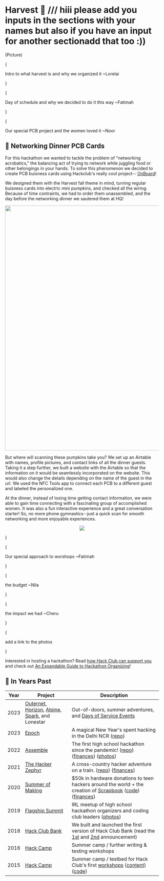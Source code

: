 # Harvest 🍁 /// hiii please add you inputs in the sections with your names but also if you have an input for another sectionadd that too :))

(Picture)

{

Intro to what harvest is and why we organized it ~Lorelai


}

{

Day of schedule and why we decided to do it this way ~Fatimah


}

{

Our special PCB project and the women loved it ~Noor
## 🚀 Networking Dinner PCB Cards  
For this hackathon we wanted to tackle the problem of "networking acrobatics," the balancing act of trying to network while juggling food or other belongings in your hands. To solve this phenomenon we decided to create PCB buisness cards using Hackclub's really cool project-- [OnBoard](https://hackclub.com/onboard/)! 

We designed them with the Harvest fall theme in mind, turning regular buisness cards into electric mini pumpkins, and checked all the wiring. Because of time contraints, we had to order them unassembled, and the day before the networking dinner we sautered them at HQ!

<p align="center">
  <img src="https://cloud-j8uwz2hxo-hack-club-bot.vercel.app/0untitled_design.png" width="800" align="center">
</p>

But where will scanning these pumpkins take you? We set up an Airtable with names, profile pictures, and contact links of all the dinner guests. Taking it a step further, we built a website with the Airtable so that the information on it would be seamlessly incorporated on the website. This would also change the details depending on the name of the guest in the url. We used the NFC Tools app to connect each PCB to a different guest and labeled the personalized one. 

At the dinner, instead of losing time getting contact information, we were able to gain time connecting with a fascinating group of accomplished women. It was also a fun interactive experience and a great conversation starter! So, no more phone gymnastics--just a quick scan for smooth networking and more enjoyable experiences.

<p align="center">
  <img src="https://cloud-37ztwnh08-hack-club-bot.vercel.app/0img_2278.jpg" align="center">
</p>

}

{

Our special approach to worshops ~Fatimah


}

{


the budget ~Nila


}

{


the impact we had ~Cheru


}

{


add a link to the photos

}

Interested in hosting a hackathon? Read [how Hack Club can support you](https://hackathons.hackclub.com/) and check out [An Expandable Guide to Hackathon Organizing](https://expandables.hackclub.dev/organizing.html)!

## 🗽 In Years Past

| Year | Project                                                            | Description                                                                                                                                                                                                                                                                           |
| ---- | ------------------------------------------------------------------ | ------------------------------------------------------------------------------------------------------------------------------------------------------------------------------------------------------------------------------------------------------------------------------------- |
| 2023 | [Outernet](https://outernet.hackclub.com), [Horizon](https://horizon.hackclub.com), [Alpine](https://alpine.hackclub.com), [Spark](https://spark.hackclub.com), and Lonestar      | Out-of-doors, summer adventures, and [Days of Service Events](https://daysofservice.hackclub.com/)                                                                                                                                                                                                                                                                          |
| 2023 | [Epoch](https://epoch.hackclub.com)                                | A magical New Year's spent hacking in the Delhi NCR ([repo](https://github.com/hackclub/epoch))                                                                                                                                                                                       |
| 2022 | [Assemble](https://assemble.hackclub.com)                          | The first high school hackathon since the pandemic! ([repo](https://github.com/hackclub/assemble)) ([finances](https://bank.hackclub.com/assemble)) ([photos](https://hack.af/assemble-photos))                                                                                       |
| 2021 | [The Hacker Zephyr](https://github.com/hackclub/the-hacker-zephyr) | A cross-country hacker adventure on a train. ([repo](https://github.com/hackclub/the-hacker-zephyr)) ([finances](https://bank.hackclub.com/zephyr))                                                                                                                                   |
| 2020 | [Summer of Making](https://summer.hackclub.com)                    | $50k in hardware donations to teen hackers around the world + the creation of [Scrapbook](https://scrapbook.hackclub.com) ([code](https://github.com/hackclub/scrapbook)) ([finances](https://bank.hackclub.com/summer-of-making))                                                    |
| 2019 | [Flagship Summit](https://flagship.hackclub.com)                   | IRL meetup of high school hackathon organizers and coding club leaders ([photos](https://photos.google.com/share/AF1QipO3hb2mN-Q16icE-M16d-06uHyXLmvd3Rw6b_f_oosfAX9SnOvnouPOyO79P7pR7Q?key=anphZTNFUERPWXV3YnJQV2VzVVVFMFFVcGRDc3hB))                                                |
| 2018 | [Hack Club Bank](https://hackclub.com/bank/)                       | We built and launched the first version of Hack Club Bank (read the [1st](https://medium.com/hackclub/hack-club-bank-a-bank-for-student-hackers-e5d894ea5375) and [2nd](https://medium.com/hackclub/hack-club-bank-is-now-live-for-everyone-including-you-884f7f54836f) announcement) |
| 2016 | [Hack Camp](https://github.com/hackclub/camp/tree/master/2016)     | Summer camp / further writing & testing workshops                                                                                                                                                                                                                                     |
| 2015 | [Hack Camp](https://github.com/hackclub/camp/tree/master/2015)     | Summer camp / testbed for Hack Club's first [workshops](https://workshops.hackclub.com) ([content](https://github.com/hackclub/hackclub/tree/main/workshops#readme))([code](https://github.com/hackclub/workshops))                                                                   |

